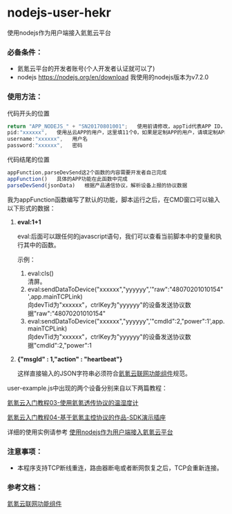 # nodejs-user-hekr
使用nodejs作为用户端接入氦氪云平台

### 必备条件：
* 氦氪云平台的开发者账号(个人开发者认证就可以了)
* nodejs https://nodejs.org/en/download 我使用的nodejs版本为v7.2.0

### 使用方法：
代码开头的位置
```javascript
return "APP_NODEJS_" + "SN20170801001";   使用前请修改，appTid代表APP ID，可以自己定义APP ID规则 
pid:"xxxxxx",   使用丛云APP的用户，这里填11个0，如果是定制APP的用户，请填定制APP使用的pid
username:"xxxxxx",   用户名
password:"xxxxxx",   密码
```

代码结尾的位置
```javascript
appFunction,parseDevSend这2个函数的内容需要开发者自己完成
appFunction()   具体的APP功能在此函数中完成
parseDevSend(jsonData)   根据产品通信协议，解析设备上报的协议数据
```
我为appFunction函数编写了默认的功能，脚本运行之后，在CMD窗口可以输入以下形式的数据：
1. **eval:1+1**

     eval:后面可以跟任何的javascript语句，我们可以查看当前脚本中的变量和执行其中的函数。 
     
     示例：     
     1. eval:cls()          
        清屏。
     2. eval:sendDataToDevice("xxxxxx","yyyyyy",'"raw":"48070201010154"',app.mainTCPLink)    
        向devTid为"xxxxxx"，ctrlKey为"yyyyyy"的设备发送协议数据"raw":"48070201010154"
     3. eval:sendDataToDevice("xxxxxx","yyyyyy",'"cmdId":2,"power":1',app.mainTCPLink)  
        向devTid为"xxxxxx"，ctrlKey为"yyyyyy"的设备发送协议数据"cmdId":2,"power":1
  
2. **{"msgId" : 1,"action" : "heartbeat"}**

     这样直接输入的JSON字符串必须符合[氦氪云联网功能组件](http://docs.hekr.me/v4/%E5%BC%80%E5%8F%91%E6%96%87%E6%A1%A3/%E4%BA%91%E7%AB%AFAPI/%E8%AE%BE%E5%A4%87%E8%81%94%E7%BD%91/)规范。

user-example.js中出现的两个设备分别来自以下两篇教程：

[氦氪云入门教程03-使用氦氪透传协议的温湿度计](http://bbs.hekr.me/forum.php?mod=viewthread&tid=62&fromuid=1)

[氦氪云入门教程04-基于氦氪主控协议的作品-SDK演示插座](http://bbs.hekr.me/forum.php?mod=viewthread&tid=74&fromuid=1)

详细的使用实例请参考
[使用nodejs作为用户端接入氦氪云平台](http://bbs.hekr.me/forum.php?mod=viewthread&tid=93&fromuid=1)

### 注意事项：
* 本程序支持TCP断线重连，路由器断电或者断网恢复之后，TCP会重新连接。

### 参考文档：

[氦氪云联网功能组件](http://docs.hekr.me/v4/%E5%BC%80%E5%8F%91%E6%96%87%E6%A1%A3/%E4%BA%91%E7%AB%AFAPI/%E8%AE%BE%E5%A4%87%E8%81%94%E7%BD%91/)
